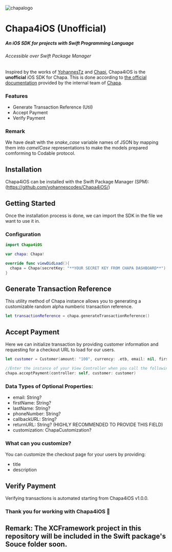 
![chapalogo](https://github.com/yohanneskemer/Chapa4iOS/assets/99908888/b84c770e-5dfa-411b-b2a6-33a29fcb5af9)

# Chapa4iOS (Unofficial)
##### An iOS SDK for projects with Swift Programming Language
###### Accessible over Swift Package Manager

Inspired by the works of [YohannesTz](https://github.com/YohannesTz/ChapaKt) and [Chapi](https://github.com/Chapa-Et/chapa-django), Chapa4iOS is the **unofficial** iOS SDK for Chapa. 
This is done according to [the official documentation](https://developer.chapa.co) provided by the internal team of [Chapa](https://chapa.co).

### Features
- Generate Transaction Reference (Util)
- Accept Payment
- Verify Payment

### Remark
We have dealt with the *snake_case* variable names of JSON by mapping them into *camelCase* representations to make the models prepared comforming to Codable protocol.

## Installation
Chapa4iOS can be installed with the Swift Package Manager (SPM):
(https://github.com/yohannescodes/Chapa4iOS/)

## Getting Started
Once the installation process is done, we can import the SDK in the file we want to use it in.

### Configuration

```swift
import Chapa4iOS

var chapa: Chapa!

override func viewDidLoad(){
  chapa = Chapa(secretKey: "**YOUR SECRET KEY FROM CHAPA DASHBOARD**")
}
```


## Generate Transaction Reference
This utility method of Chapa instance allows you to generating a customizable random alpha numberic transaction reference.


```swift 
let transactionReference = chapa.generateTransactionReference()
```


## Accept Payment
Here we can initialize transaction by providing customer information and requesting for a checkout URL to load for our users.


```swift
let customer = Customer(amount: "100", currency: .etb, email: nil, firstName: "Yohannes", lastName: "Haile", phoneNumber: "0922106876", txRef: transactionReference, callbackURL: nil, returnURL: nil, customization: nil)

//Enter the instance of your View Controller when you call the following method so it can instantiate Web View for the Checkout page it retrieves from the response.
chapa.acceptPayment(controller: self, customer: customer)
```  

### Data Types of Optional Properties:

- email: String?
- firstName: String?
- lastName: String?
- phoneNumber: String?
- callbackURL: String?
- returnURL: String? (HIGHLY RECOMMENDED TO PROVIDE THIS FIELD)
- customization: ChapaCustomization?

### What can you customize?

You can customize the checkout page for your users by providing:
- title
- description

## Verify Payment
Verifying transactions is automated starting from Chapa4iOS v1.0.0.

### Thank you for working with Chapa4iOS 🧡

## Remark: The XCFramework project in this repository will be included in the Swift package's Souce folder soon.

